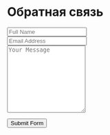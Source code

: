 <div class="container">

# Обратная связь

<form target="_blank" action="https://formsubmit.co/stfeedback@yandex.ru" method="POST">

<div class="form-group">

<div class="form-row">

<div class="col"><input type="text" name="name" class="form-control" placeholder="Full Name" required=""></div>

<div class="col"><input type="email" name="email" class="form-control" placeholder="Email Address" required=""></div>

</div>

</div>

<div class="form-group"><textarea placeholder="Your Message" class="form-control" name="message" rows="10" required=""></textarea></div>

<button type="submit" class="btn btn-lg btn-dark btn-block">Submit Form</button></form>

</div>
